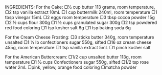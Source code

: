 INGREDIENTS:
For the Cake:
▢½ cup butter 113 grams, room temperature,
▢2 tsp vanilla extract 10mL
▢1 cup buttermilk 240ml, room temperature
▢1 tbsp vinegar 15mL
▢2 eggs room temperature
▢3 tbsp cocoa powder 15g
▢2 ½ cups flour 300g
▢1 ½ cups granulated sugar 300g
▢2 tsp powdered red food coloring
▢1 tsp kosher salt 6g
▢1 tsp baking soda 6g

For the Cream Cheese Frosting:
▢3 sticks butter 340g, room temperature unsalted
▢1 ½ lb confectioners sugar 550g, sifted
▢16 oz cream cheese 455g, room temperature
▢1 tsp vanilla extract 5mL
▢1 pinch kosher salt

For the American Buttercream:
▢1/2 cup unsalted butter 113g, room temperature
▢1 ½ cups Confectioners sugar 550g, sifted
▢1/2 tsp rose water 2mL
▢pink, yellow, orange food coloring
▢matcha powder
